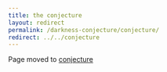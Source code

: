 ```yaml
---
title: the conjecture
layout: redirect
permalink: /darkness-conjecture/conjecture/
redirect: ../../conjecture
---
```


Page moved to [conjecture](/conjecture)

